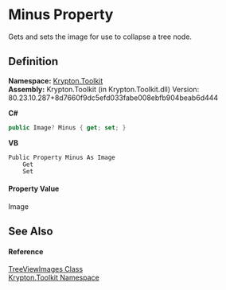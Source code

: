 # Minus Property


Gets and sets the image for use to collapse a tree node.



## Definition
**Namespace:** <a href="79d2eac2-21f4-54ff-7552-b20c33c30600.md">Krypton.Toolkit</a>  
**Assembly:** Krypton.Toolkit (in Krypton.Toolkit.dll) Version: 80.23.10.287+8d7660f9dc5efd033fabe008ebfb904beab6d444

**C#**
``` C#
public Image? Minus { get; set; }
```
**VB**
``` VB
Public Property Minus As Image
	Get
	Set
```



#### Property Value
Image

## See Also


#### Reference
<a href="ed170d3e-a6f6-6e77-7adb-61efde70c86d.md">TreeViewImages Class</a>  
<a href="79d2eac2-21f4-54ff-7552-b20c33c30600.md">Krypton.Toolkit Namespace</a>  
